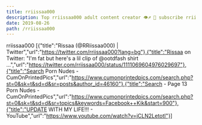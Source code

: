 ```yaml
---
title: rriissaa000
description: Top rriissaa000 adult content creator 👁♐️ 👑 subscribe rriissaa000 to my porn site below IG rriissaa000
date: 2019-08-26
path: /rriissaa000
---
```


rriissaa000
[{"title":"Rissaa (@RRiissaa000) | Twitter","url":"https://twitter.com/rriissaa000?lang=bg"},{"title":"Rissaa on Twitter: \"I'm fat but here's a lil clip of @ootdfash shirt ...","url":"https://twitter.com/rriissaa000/status/1111069604976029697"},{"title":"Search Porn Nudes - CumOnPrintedPics","url":"https://www.cumonprintedpics.com/search.php?st=0&sk=t&sd=d&sr=posts&author_id=46160"},{"title":"Search - Page 13 Porn Nudes - CumOnPrintedPics","url":"https://www.cumonprintedpics.com/search.php?st=0&sk=t&sd=d&sr=topics&keywords=Facebook++Kik&start=900"},{"title":"UPDATE WITH MY LIFE!!! - YouTube","url":"https://www.youtube.com/watch?v=jCLN2LetotI"}]


